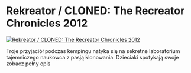 Rekreator / CLONED: The Recreator Chronicles 2012 
=============
[![Rekreator / CLONED: The Recreator Chronicles 2012 ](http://vidos.pl/images/player.gif)](http://vidos.pl/rekreator-cloned-the-recreator-chronicles-2012)

 Troje przyjaciół podczas kempingu natyka się na sekretne laboratorium tajemniczego naukowca z pasją klonowania. Dzieciaki spotykają swoje zobacz pełny opis
